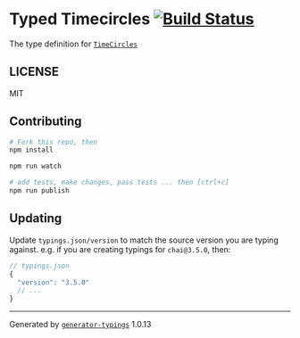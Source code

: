 # Typed Timecircles  [![Build Status](https://travis-ci.org/kristoftorfs/typed-timecircles.svg?branch=master)](https://travis-ci.org/kristoftorfs/typed-timecircles)


The type definition for [`TimeCircles`](https://github.com/wimbarelds/TimeCircles.git)

## LICENSE

MIT

## Contributing

```sh
# Fork this repo, then
npm install

npm run watch

# add tests, make changes, pass tests ... then [ctrl+c]
npm run publish
```

## Updating

Update `typings.json/version` to match the source version you are typing against.
e.g. if you are creating typings for `chai@3.5.0`, then:

```js
// typings.json
{
  "version": "3.5.0"
  // ...
}
```

----

Generated by [`generator-typings`](https://github.com/typings/generator-typings) 1.0.13
